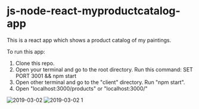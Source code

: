 # js-node-react-myproductcatalog-app
This is a react app which shows a product catalog of my paintings.

To run this app:
1. Clone this repo.
2. Open your terminal and go to the root directory. Run this command:
 SET PORT 3001 && npm start
3. Open other terminal and go to the "client" directory. Run "npm start".
4. Open "localhost:3000/products" or "localhost:3000/"

![2019-03-02](https://user-images.githubusercontent.com/22983605/53671617-e9117e00-3c87-11e9-9ad7-05958325e559.png)
![2019-03-02 1](https://user-images.githubusercontent.com/22983605/53671623-ee6ec880-3c87-11e9-8692-5724439177e4.png)
